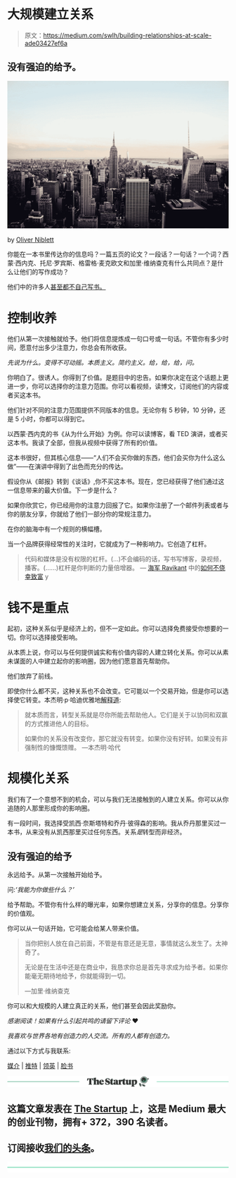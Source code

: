 # 大规模建立关系

> 原文：<https://medium.com/swlh/building-relationships-at-scale-ade03427ef6a>

## 没有强迫的给予。

![](img/529ec93fce9cc31d07b034db0beaf257.png)

by [Oliver Niblett](https://unsplash.com/@ojnibl?utm_source=medium&utm_medium=referral)

你能在一本书里传达你的信息吗？一篇五页的论文？一段话？一句话？一个词？西蒙·西内克、托尼·罗宾斯、格雷格·麦克欧文和加里·维纳查克有什么共同点？是什么让他们的写作成功？

他们中的许多人[甚至](http://www.brasscheck.net/)[都不自己写书。](https://scribewriting.com/)

# 控制收养

他们从第一次接触就给予。他们将信息提炼成一句口号或一句话。不管你有多少时间，愿意付出多少注意力，你总会有所收获。

*先说为什么。变得不可动摇。本质主义。简约主义。给，给，给，问。*

你明白了。很诱人。你得到了价值。是题目中的忠告。如果你决定在这个话题上更进一步，你可以选择你的注意力范围。你可以看视频，读博文，订阅他们的内容或者买这本书。

他们针对不同的注意力范围提供不同版本的信息。无论你有 5 秒钟，10 分钟，还是 5 小时，你都可以得到它。

以西蒙·西内克的书《从为什么开始》为例。你可以读博客，看 TED 演讲，或者买这本书。我读了全部，但我从视频中获得了所有的价值。

这本书很好，但其核心信息——“人们不会买你做的东西，他们会买你为什么这么做”——在演讲中得到了出色而充分的传达。

假设你从《邮报》转到《谈话》,你不买这本书。现在，您已经获得了他们通过这一信息带来的最大价值。下一步是什么？

如果你欣赏它，你已经用你的注意力回报了它。如果你注册了一个邮件列表或者与你的朋友分享，你就给了他们一部分你的常规注意力。

在你的脑海中有一个规则的横幅槽。

当一个品牌获得经常性的关注时，它就成为了一种影响力。它创造了杠杆。

> 代码和媒体是没有权限的杠杆。(…)不会编码的话，写书写博客，录视频，播客。(……)杠杆是你判断的力量倍增器。
> — [海军 Ravikant](https://medium.com/u/67f5049293c7?source=post_page-----ade03427ef6a--------------------------------) 中的[如何不侥幸致富](https://twitter.com/naval/status/1002103360646823936) y

# 钱不是重点

起初，这种关系似乎是经济上的，但不一定如此。你可以选择免费接受你想要的一切。你可以选择接受影响。

从本质上说，你可以与任何提供诚实和有价值内容的人建立转化关系。你可以从素未谋面的人中建立起你的影响圈，因为他们愿意首先帮助你。

他们放弃了前线。

即使你什么都不买，这种关系也不会改变。它可能以一个交易开始，但是你可以选择使它转变。本杰明·p·哈迪优雅地[解释道](/thrive-global/how-to-create-transformational-relationships-the-ones-that-change-both-you-and-the-world-bc1edfb68d89):

> 就本质而言，转型关系就是尽你所能去帮助他人。它们是关于以协同和双赢的方式推进他人的目标。
> 
> 如果你的关系没有改变你，那它就没有转变。如果你没有好转。如果没有非强制性的慷慨馈赠。
> —本杰明·哈代

# 规模化关系

我们有了一个意想不到的机会，可以与我们无法接触到的人建立关系。你可以从你追随的人那里形成你的影响圈。

有一段时间，我选择受凯西·奈斯塔特和乔丹·彼得森的影响。我从乔丹那里买过一本书，从来没有从凯西那里买过任何东西。关系*是*转型而非经济。

## 没有强迫的给予

永远给予。从第一次接触开始给予。

问:*‘我能为你做些什么？’*

给予帮助。不管你有什么样的曝光率，如果你想建立关系，分享你的信息。分享你的价值观。

你可以从一句话开始，它可能会给某人带来价值。

> 当你把别人放在自己前面，不管是有意还是无意，事情就这么发生了。太神奇了。
> 
> 无论是在生活中还是在商业中，我恳求你总是首先寻求成为给予者。如果你能毫无期待地给予，你就能得到一切。
> 
> —加里·维纳查克

你可以和大规模的人建立真正的关系，他们甚至会因此奖励你。

*感谢阅读！如果有什么引起共鸣的请留下评论* ❤️

*我喜欢与世界各地有创造力的人交流。所有的人都有创造力。*

通过以下方式与我联系:

[媒介](/@uhmrt) | [推特](https://twitter.com/uhmrt) | [领英](https://www.linkedin.com/in/uhnak/) | [脸书](https://www.facebook.com/uhmrt/)

[![](img/308a8d84fb9b2fab43d66c117fcc4bb4.png)](https://medium.com/swlh)

## 这篇文章发表在 [The Startup](https://medium.com/swlh) 上，这是 Medium 最大的创业刊物，拥有+ 372，390 名读者。

## 订阅接收[我们的头条](http://growthsupply.com/the-startup-newsletter/)。

[![](img/b0164736ea17a63403e660de5dedf91a.png)](https://medium.com/swlh)